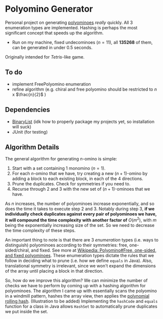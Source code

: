 # Polyomino Generator

Personal project on generating [polyominoes](https://en.wikipedia.org/wiki/Polyomino) *really* quickly. All 3 enumeration types are implemented. Hashing is perhaps the most significant concept that speeds up the algorithm.
* Run on my machine, fixed undecominoes ($`n=11`$), all **135268** of them, can be generated in under 0.5 seconds.

Originally intended for *Tetris*-like game.

## To do

- implement FreePolyomino enumeration
- refine algorithm (e.g. chiral and free polyomino should be restricted to $`n`$ x $`\frac{n}{2}`$ )

## Dependencies

- [BinaryList](https://github.com/Chakr3y/BinaryList) (idk how to properly package my projects yet, so installation will suck)
- JUnit (for testing)

## Algorithm Details

The general algorithm for generating $`n`$-omino is simple:
1. Start with a set containing 1 monomino ($`n=1`$).
2. For each $`n`$-omino that we have, try creating a new ($`n+1`$)-omino by adding a block to each existing block, in each of the 4 directions.
3. Prune the duplicates. Check for symmetries if you need to.
4. Recurse through 2 and 3 with the new set of ($`n+1`$)-ominoes that we have.

As $`n`$ increases, the number of polyominoes increase exponentially, and so does the time it takes to execute step 2 and 3. Notably during step 3, **if we individually check duplicates against every pair of polyominoes we have, it will compound the time complexity with another factor of** $`O(m^2)`$, with $`m`$ being the exponentially increasing size of the set. So we need to decrease the time complexity of these steps.

An important thing to note is that there are 3 *enumeration* types (i.e. ways to distinguish) polyominoes according to their symmetries: free, one-sided/chiral, and fixed. See more at [Wikipedia: Polyomino#Free, one-sided, and fixed polyominoes](https://en.wikipedia.org/wiki/Polyomino#Free,_one-sided,_and_fixed_polyominoes). These enumeration types dictate the rules that we follow in deciding what to prune (i.e. how we define `equals` in Java). Also, translational symmetry is irrelevant, since we won't expand the dimensions of the array until placing a block in that direction.

So, how do we improve this algorithm? We can minimize the number of checks we have to perform by coming up with a hashing algorithm for polyominoes. The algorithm I came up with essentially scans the polyomino in a windmill pattern, hashes the array view, then applies the [polynomial rolling hash](https://en.wikipedia.org/wiki/Rolling_hash). (Illustration to be added) Implementing the `hashCode` and `equals` function for a class in Java allows `HashSet` to automatically prune duplicates we put inside the set.
